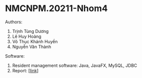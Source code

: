 # NMCNPM.20211-Nhom4

Authors:
1. Trịnh Tùng Dương
2. Lê Huy Hoàng
3. Võ Thục Khánh Huyền
4. Nguyễn Văn Thành

Software:
1. Resident management software: Java, JavaFX, MySQL, JDBC
2. Report: [[link]](https://docs.google.com/document/d/1Yw67Jejp-DvzymZ61Mzk-NmNi3klJLQi9edvnalRTP4/edit?usp=sharing)
